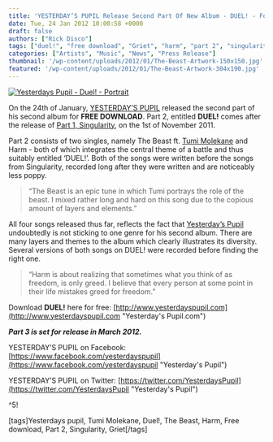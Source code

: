 ```yaml
---
title: 'YESTERDAY’S PUPIL Release Second Part Of New Album - DUEL! - For FREE DOWNLOAD!'
date: Tue, 24 Jan 2012 10:00:58 +0000
draft: false
authors: ["Rick Disco"]
tags: ["duel!", "free download", "Griet", "harm", "part 2", "singularity", "the beast", "tumi molekane", "yesterdays pupil"]
categories: ["Artists", "Music", "News", "Press Release"]
thumbnail: '/wp-content/uploads/2012/01/The-Beast-Artwork-150x150.jpg'
featured: '/wp-content/uploads/2012/01/The-Beast-Artwork-304x190.jpg'
---
```


[![Yesterdays Pupil - Duel! - Portrait](/wp-content/uploads/2012/01/YP-Duel-Portrait.jpg "Yesterdays Pupil - Duel! - Portrait")](/wp-content/uploads/2012/01/YP-Duel-Portrait.jpg)

On the 24th of January, [YESTERDAY’S PUPIL](/artists/yesterdays-pupil/ "Yesterday's Pupil") released the second part of his second album for **FREE DOWNLOAD**. Part 2, entitled **DUEL!** comes after the release of [Part 1, Singularity](/2011/11/07/yesterday’s-pupil-releases-first-part-of-new-album-singularity-for-free-download/ "Yesterday's Pupil"), on the 1st of November 2011.

Part 2 consists of two singles, namely The Beast ft. [Tumi Molekane](/tag/tumi-molekane/ "Tumi") and Harm - both of which integrates the central theme of a battle and thus suitably entitled ‘DUEL!’. Both of the songs were written before the songs from Singularity, recorded long after they were written and are noticeably less poppy.

> “The Beast is an epic tune in which Tumi portrays the role of the beast. I mixed rather long and hard on this song due to the copious amount of layers and elements.”

All four songs released thus far, reflects the fact that [Yesterday’s Pupil](/tag/yesterdays-pupil/ "Yesterday's Pupil") undoubtedly is not sticking to one genre for his second album. There are many layers and themes to the album which clearly illustrates its diversity. Several versions of both songs on DUEL! were recorded before finding the right one.

> “Harm is about realizing that sometimes what you think of as freedom, is only greed. I believe that every person at some point in their life mistakes greed for freedom.”

Download **DUEL!** here for free: [http://www.yesterdayspupil.com](http://www.yesterdayspupil.com "Yesterday's Pupil.com")

_**Part 3 is set for release in March 2012.**_

YESTERDAY’S PUPIL on Facebook: [https://www.facebook.com/yesterdayspupil](https://www.facebook.com/yesterdayspupil "Yesterday's Pupil")

YESTERDAY’S PUPIL on Twitter: [https://twitter.com/YesterdaysPupil](https://twitter.com/YesterdaysPupil "Yesterday's Pupil")

^5!

\[tags\]Yesterdays pupil, Tumi Molekane, Duel!, The Beast, Harm, Free download, Part 2, Singularity, Griet\[/tags\]